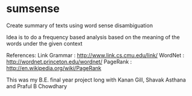 # sumsense
Create summary of texts using word sense disambiguation

Idea is to do a frequency based analysis based on the meaning of the words under the given context

References:
Link Grammar : http://www.link.cs.cmu.edu/link/
WordNet      : http://wordnet.princeton.edu/wordnet/
PageRank     : http://en.wikipedia.org/wiki/PageRank

This was my B.E. final year project long with Kanan Gill, Shavak Asthana and Praful B Chowdhary

